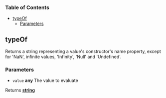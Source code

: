 <!-- Generated by documentation.js. Update this documentation by updating the source code. -->

### Table of Contents

-   [typeOf][1]
    -   [Parameters][2]

## typeOf

Returns a string representing a value's constructor's name property, except for 'NaN', infinite values, 'Infinity', 'Null' and 'Undefined'.

### Parameters

-   `value` **any** The value to evaluate

Returns **[string][3]** 

[1]: #typeof

[2]: #parameters

[3]: https://developer.mozilla.org/docs/Web/JavaScript/Reference/Global_Objects/String
